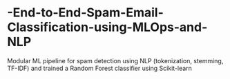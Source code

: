 # -End-to-End-Spam-Email-Classification-using-MLOps-and-NLP
Modular ML pipeline for spam detection using NLP (tokenization, stemming, TF-IDF) and trained a Random  Forest classifier using Scikit-learn

